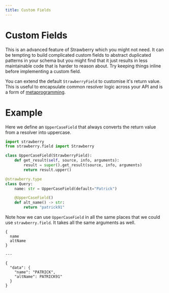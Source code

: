 ```yaml
---
title: Custom Fields
---
```


# Custom Fields

<Warning>

This is an advanced feature of Strawberry which you might not need. It can be
tempting to build complicated custom fields to abstract duplicated patterns in
your schema but you might find that it just results in less maintainable code
that is harder to reason about. Try keeping things inline before implementing a 
custom field.

</Warning>

You can extend the default `StrawberryField` to customise it's return value.
This is useful to encapsulate common resolver logic across your API and is a
form of [metaprogramming](https://en.wikipedia.org/wiki/Metaprogramming).

# Example

Here we define an `UpperCaseField` that always converts the return value from a
resolver into uppercase.

```python
import strawberry
from strawberry.field import Strawberry

class UpperCaseField(StrawberryField):
    def get_result(self, source, info, arguments):
        result = super().get_result(source, info, arguments)
        return result.upper()

@strawberry.type
class Query:
    name: str = UpperCaseField(default="Patrick")

    @UpperCaseField()
    def alt_name() -> str:
        return "patrick91"
```

Note how we can use `UpperCaseField` in all the same places that we could use
`strawberry.field`. It takes all the same arguments as well.

```graphql+json
{
  name
  altName
}

---

{
  "data": {
    "name": "PATRICK",
    "altName": PATRICK91"
  }
}
```

